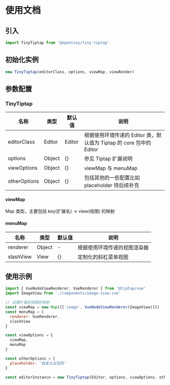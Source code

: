 # 使用文档

## 引入

```js
import TinyTiptap from '@opentiny/tiny-tiptap'
```

## 初始化实例

```js
new TinyTiptap(editorClass, options, viewMap, viewRender)
```

## 参数配置

### TinyTiptap

| 名称         | 类型   | 默认值 | 说明                                                                |
| ------------ | ------ | ------ | ------------------------------------------------------------------- |
| editorClass  | Editor | Editor | 根据使用环境传递的 Editor 类，默认值为 Tiptap 的 core 包中的 Editor |
| options      | Object | {}     | 参见 Tiptap 扩展说明                                                |
| viewOptions  | Object | {}     | viewMap 与 menuMap                                                  |
| otherOptions | Object | {}     | 包括其他的一些配置比如 placeholder 待后续补充                       |

#### viewMap

Map 类型，主要包括 key(扩展名) -> view(视图) 的映射

#### menuMap

| 名称      | 类型   | 默认值 | 说明                         |
| --------- | ------ | ------ | ---------------------------- |
| renderer  | Object | -      | 根据使用环境传递的视图渲染器 |
| slashView | View   | {}     | 定制化的斜杠菜单视图         |

## 使用示例

```js
import { VueNodeViewRenderer, VueRenderer } from '@tiptap/vue'
import ImageView from './components/image-view.vue'

// 设置扩展到视图的映射
const viewMap = new Map([['image', VueNodeViewRenderer(ImageView)]])
const menuMap = {
  renderer: VueRenderer,
  slashView
}

const viewOptions = {
  viewMap,
  menuMap
}

const otherOptions = {
  placeholder: '自定义占位符'
}

const editorInstance = new TinyTiptap(Editor, options, viewOptions, otherOptions)
```
